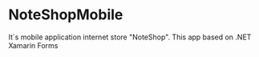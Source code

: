 # NoteShopMobile
It`s mobile application internet store "NoteShop". This app based on .NET Xamarin Forms
